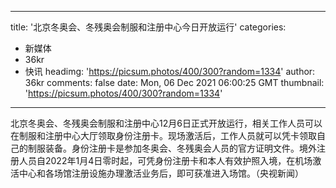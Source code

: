 
---
title: '北京冬奥会、冬残奥会制服和注册中心今日开放运行'
categories: 
 - 新媒体
 - 36kr
 - 快讯
headimg: 'https://picsum.photos/400/300?random=1334'
author: 36kr
comments: false
date: Mon, 06 Dec 2021 06:00:25 GMT
thumbnail: 'https://picsum.photos/400/300?random=1334'
---

<div>   
北京冬奥会、冬残奥会制服和注册中心12月6日正式开放运行，相关工作人员可以在制服和注册中心大厅领取身份注册卡。现场激活后，工作人员就可以凭卡领取自己的制服装备。身份注册卡是参加冬奥会、冬残奥会人员的官方证明文件。境外注册人员自2022年1月4日零时起，可凭身份注册卡和本人有效护照入境，在机场激活中心和各场馆注册设施办理激活业务后，即可获准进入场馆。（央视新闻）  
</div>
            